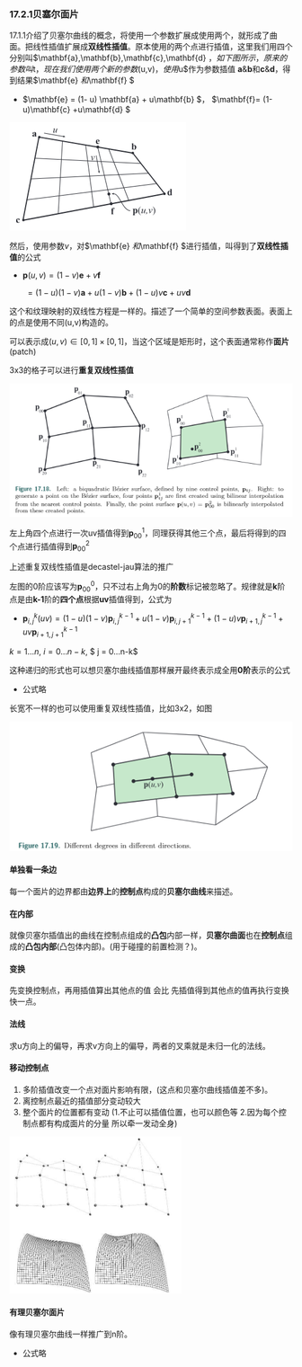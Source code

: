 ### 17.2.1贝塞尔面片

17.1.1介绍了贝塞尔曲线的概念，将使用一个参数扩展成使用两个，就形成了曲面。把线性插值扩展成**双线性插值**。原本使用的两个点进行插值，这里我们用四个分别叫$\mathbf{a},\mathbf{b},\mathbf{c},\mathbf{d} $，如下图所示，原来的参数叫$t$，现在我们使用两个新的参数$(u,v)$，使用$u$作为参数插值 $\mathbf{a} \& \mathbf{b}$和$\mathbf{c} \& \mathbf{d}$，得到结果$\mathbf{e} $和$\mathbf{f} $

* $\mathbf{e} = (1- u) \mathbf{a}  + u\mathbf{b} $，    $\mathbf{f}= (1-u)\mathbf{c} +u\mathbf{d}  $

![Bilinear interpolation using four points.](pic/74.png)

然后，使用参数$v$，对$\mathbf{e} $和$\mathbf{f} $进行插值，叫得到了**双线性插值**的公式

* $\mathbf{p}(u,v) = (1-v)\mathbf{e} + v\mathbf{f}$

  ​			$=(1-u)(1-v)\mathbf{a}+u(1-v)\mathbf{b}+(1-u)v\mathbf{c}+uv\mathbf{d}$

这个和纹理映射的双线性方程是一样的。描述了一个简单的空间参数表面。表面上的点是使用不同(u,v)构造的。

可以表示成$(u,v) \in [0,1]\times [0,1]$，当这个区域是矩形时，这个表面通常称作**面片**(patch)

3x3的格子可以进行**重复双线性插值**

![](pic/75.png)

左上角四个点进行一次uv插值得到$\mathbf{p}^1_{00}$，同理获得其他三个点，最后将得到的四个点进行插值得到$\mathbf{p}^2_{00}$

上述重复双线性插值是decastel-jau算法的推广

左图的0阶应该写为$\mathbf{p}^0_{00}$，只不过右上角为0的**阶数**标记被忽略了。规律就是**k**阶点是由**k-1**阶的**四个点**根据**uv**插值得到，公式为

*  $\mathbf{p}^k_{i,j}(uv) = (1-u)(1-v)\mathbf{p}^{k-1}_{i,j} + u(1-v)\mathbf{p}^{k-1}_{i,j+1}+(1-u)v\mathbf{p}^{k-1}_{i+1,j}+uv\mathbf{p}^{k-1}_{i+1,j+1}$

  $k=1...n$,  $i=0...n-k$,  $ j = 0...n-k$

这种递归的形式也可以想贝塞尔曲线插值那样展开最终表示成全用**0阶**表示的公式

* 公式略



长宽不一样的也可以使用重复双线性插值，比如3x2，如图

![](pic/76.png)



#### 单独看一条边

每一个面片的边界都由**边界上**的**控制点**构成的**贝塞尔曲线**来描述。

#### 在内部

就像贝塞尔插值出的曲线在控制点组成的**凸包**内部一样，**贝塞尔曲面**也在**控制点**组成的**凸包内部**(凸包体内部)。(用于碰撞的前置检测？)。

#### 变换

先变换控制点，再用插值算出其他点的值 会比 先插值得到其他点的值再执行变换快一点。

#### 法线

求u方向上的偏导，再求v方向上的偏导，两者的叉乘就是未归一化的法线。

#### 移动控制点

1. 多阶插值改变一个点对面片影响有限，(这点和贝塞尔曲线插值差不多)。
2. 离控制点最近的插值部分变动较大
3. 整个面片的位置都有变动 (1.不止可以插值位置，也可以颜色等  2.因为每个控制点都有构成面片的分量 所以牵一发动全身)



<img src="pic/77.png" style="zoom:50%;" />

#### 有理贝塞尔面片

像有理贝塞尔曲线一样推广到n阶。

* 公式略





